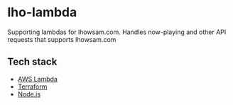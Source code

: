 # lho-lambda

Supporting lambdas for lhowsam.com. Handles now-playing and other API requests that supports lhowsam.com

## Tech stack

- [AWS Lambda](https://aws.amazon.com/lambda/)
- [Terraform](https://www.terraform.io/)
- [Node.js](https://nodejs.org/en/)
